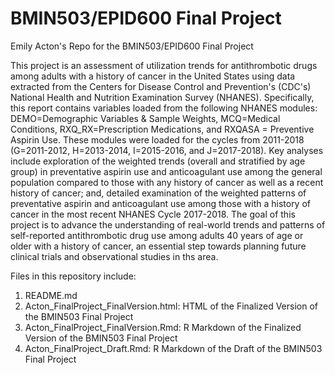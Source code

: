 # BMIN503/EPID600 Final Project

Emily Acton's Repo for the BMIN503/EPID600 Final Project

This project is an assessment of utilization trends for antithrombotic drugs among adults with a history of cancer in the United States using data extracted from the Centers for Disease Control and Prevention's (CDC's) National Health and Nutrition Examination Survey (NHANES). Specifically, this report contains variables loaded from the following NHANES modules: DEMO=Demographic Variables & Sample Weights, MCQ=Medical Conditions, RXQ_RX=Prescription Medications, and RXQASA = Preventive Aspirin Use.  These modules were loaded for the cycles from 2011-2018 (G=2011-2012, H=2013-2014, I=2015-2016, and J=2017-2018). Key analyses include exploration of the weighted trends (overall and stratified by age group) in preventative aspirin use and anticoagulant use among the general population compared to those with any history of cancer as well as a recent history of cancer; and, detailed examination of the weighted patterns of preventative aspirin and anticoagulant use among those with a history of cancer in the most recent NHANES Cycle 2017-2018. The goal of this project is to advance the understanding of real-world trends and patterns of self-reported antithrombotic drug use among adults 40 years of age or older with a history of cancer, an essential step towards planning future clinical trials and observational studies in ths area. 

Files in this repository include:

1. README.md
2. Acton_FinalProject_FinalVersion.html: HTML of the Finalized Version of the BMIN503 Final Project
3. Acton_FinalProject_FinalVersion.Rmd: R Markdown of the Finalized Version of the BMIN503 Final Project
4. Acton_FinalProject_Draft.Rmd: R Markdown of the Draft of the BMIN503 Final Project 
